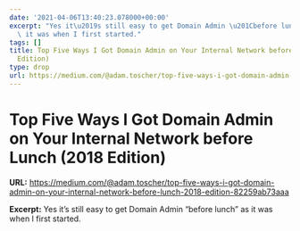 ```yaml
---
date: '2021-04-06T13:40:23.078000+00:00'
excerpt: "Yes it\u2019s still easy to get Domain Admin \u201Cbefore lunch\u201D as\
  \ it was when I first started."
tags: []
title: Top Five Ways I Got Domain Admin on Your Internal Network before Lunch (2018
  Edition)
type: drop
url: https://medium.com/@adam.toscher/top-five-ways-i-got-domain-admin-on-your-internal-network-before-lunch-2018-edition-82259ab73aaa
---
```


# Top Five Ways I Got Domain Admin on Your Internal Network before Lunch (2018 Edition)

**URL:** https://medium.com/@adam.toscher/top-five-ways-i-got-domain-admin-on-your-internal-network-before-lunch-2018-edition-82259ab73aaa

**Excerpt:** Yes it’s still easy to get Domain Admin “before lunch” as it was when I first started.

